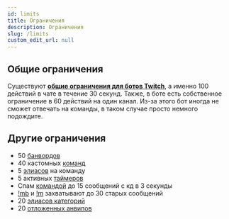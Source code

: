 ```yaml
---
id: limits
title: Ограничения
description: Ограничения
slug: /limits
custom_edit_url: null
---
```


## Общие ограничения

Существуют **[общие ограничения для ботов Twitch](https://dev.twitch.tv/docs/irc#:~:text=The%20bot%20is%20limited%20to,messages%20per%2030%20second%20limit)**, а именно 100 действий в чате в течение 30 секунд. Также, в боте есть собственное ограничение в 60 действий на один канал. Из-за этого бот иногда не сможет отвечать на команды, в таком случае просто немного подождите.

## Другие ограничения

- 50 [банвордов](banwords.md)
- 40 кастомных [команд](commands.md)
- 5 [элиасов](commands.md#элиасы-команд) на команду
- 5 активных [таймеров](timers.md)
- Спам [командой](commands.md) до 15 сообщений с кд в 3 секунды
- [!mb](massban.md#бан-по-фразе) и [!m](massban.md#мут-по-фразе) захватывают до 30 старых сообщений
- 20 [элиасов категорий](stream-info.md#добавить-элиас-категории)
- 20 [отложенных анвипов](vips.md#отложенный-анвип)